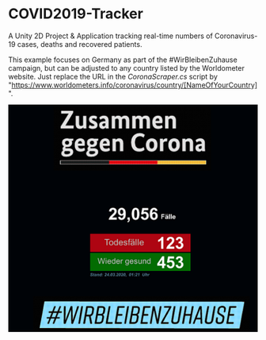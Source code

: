 # COVID2019-Tracker
A Unity 2D Project &amp; Application tracking real-time numbers of Coronavirus-19 cases, deaths and recovered patients. 


This example focuses on Germany as part of the #WirBleibenZuhause campaign, but can be adjusted to any country listed by the Worldometer website. Just replace the URL in the *CoronaScraper.cs* script by "https://www.worldometers.info/coronavirus/country/[NameOfYourCountry]".


![screenshot](https://github.com/Ahmed-jerbi/COVID2019-Tracker/blob/master/Assets/corona%20project%20capture.PNG)

